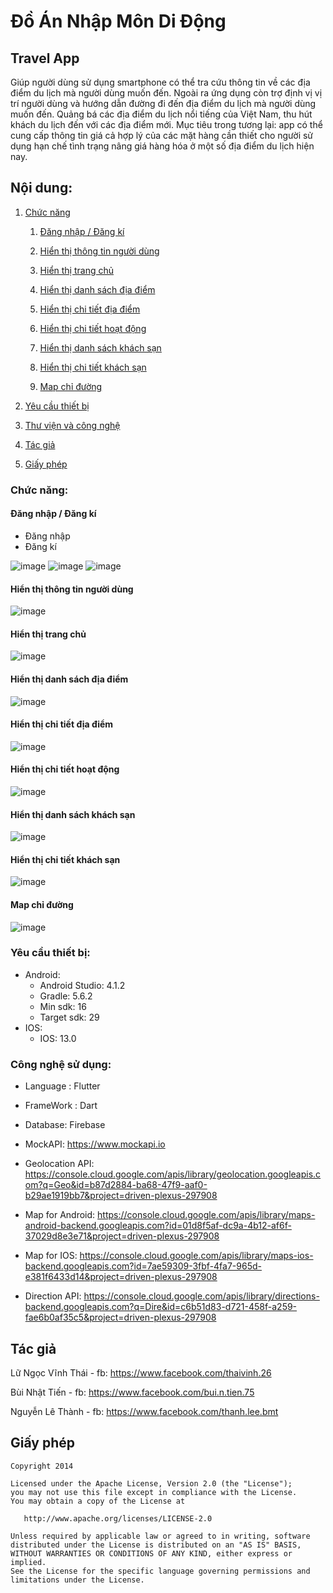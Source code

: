 # Đồ Án Nhập Môn Di Động

## Travel App
Giúp người dùng sử dụng smartphone có thể tra cứu thông tin về các địa điểm du lịch
mà người dùng muốn đến. Ngoài ra ứng dụng còn trợ định vị vị trí người dùng và hướng dẫn
đường đi đến địa điểm du lịch mà người dùng muốn đến.
Quảng bá các địa điểm du lịch nổi tiếng của Việt Nam, thu hút khách du lịch đến với
các địa điểm mới.
Mục tiêu trong tương lại: app có thể cung cấp thông tin giá cả hợp lý của các mặt hàng
cần thiết cho người sử dụng hạn chế tình trạng nâng giá hàng hóa ở một số địa điểm du lịch
hiện nay.

## Nội dung:
1. [Chức năng](#chức-năng)

   1. [Đăng nhập / Đăng kí](#đăng-nhập-/-đăng-kí)
   
   1. [Hiển thị thông tin người dùng](#)

   1. [Hiển thị trang chủ](#trang-chu)
   
   1. [Hiển thị danh sách địa điểm](#)

   1. [Hiển thị chi tiết địa điểm](#)
   
   1. [Hiển thị chi tiết hoạt động](#)
   
   1. [Hiển thị danh sách khách sạn](#)
   
   1. [Hiển thị chi tiết khách sạn](#)

   1. [Map chỉ đường](#)
   
1. [Yêu cầu thiết bị](#yêu-cầu-thiết-bị)

1. [Thư viện và công nghệ](#thư-viện-và-công-nghệ)

1. [Tác giả](#tác-giả)

1. [Giấy phép](#giấy-phép)
### Chức năng:
#### Đăng nhập / Đăng kí
  * Đăng nhập
  * Đăng kí
  
  ![image](https://user-images.githubusercontent.com/56713327/105698521-935bb400-5f38-11eb-983f-bc9381d72f1c.PNG)
  ![image](https://user-images.githubusercontent.com/56713327/105698523-948ce100-5f38-11eb-8bf5-2cd0e4a765f7.PNG)
  ![image](https://user-images.githubusercontent.com/56713327/105698526-95257780-5f38-11eb-9627-25d6e11f21bd.PNG)
#### Hiển thị thông tin người dùng
  ![image](https://user-images.githubusercontent.com/56713327/105698586-a4a4c080-5f38-11eb-8bf0-f33aa9c4bfa1.PNG)
#### Hiển thị trang chủ
  ![image](https://user-images.githubusercontent.com/56713327/105698529-9656a480-5f38-11eb-9c77-f162f20bbe44.PNG)
#### Hiển thị danh sách địa điểm
  ![image](https://user-images.githubusercontent.com/56713327/105698535-98206800-5f38-11eb-8b7f-32b717eb56b0.PNG)
#### Hiển thị chi tiết địa điểm
  ![image](https://user-images.githubusercontent.com/56713327/105698540-99ea2b80-5f38-11eb-936d-772d64e9de83.PNG)
#### Hiển thị chi tiết hoạt động
  ![image](https://user-images.githubusercontent.com/56713327/105698558-9e164900-5f38-11eb-91ab-e14df751c517.PNG)
#### Hiển thị danh sách khách sạn
  ![image](https://user-images.githubusercontent.com/56713327/105698538-99519500-5f38-11eb-9278-f1c365e28182.PNG)
#### Hiển thị chi tiết khách sạn
  ![image](https://user-images.githubusercontent.com/56713327/105698573-a2426680-5f38-11eb-80a5-5801aa37d6b2.PNG)
#### Map chỉ đường
  ![image](https://user-images.githubusercontent.com/56713327/105698567-a1113980-5f38-11eb-9d3b-f56a3f295cac.PNG)
### Yêu cầu thiết bị:

   - Android:
     + Android Studio: 4.1.2
     + Gradle: 5.6.2
     + Min sdk: 16
     + Target sdk: 29
   - IOS:
     + IOS: 13.0
     
### Công nghệ sử dụng:

- Language : Flutter

- FrameWork : Dart

- Database: Firebase

* MockAPI: https://www.mockapi.io

* Geolocation API: https://console.cloud.google.com/apis/library/geolocation.googleapis.com?q=Geo&id=b87d2884-ba68-47f9-aaf0-b29ae1919bb7&project=driven-plexus-297908 

* Map for Android: https://console.cloud.google.com/apis/library/maps-android-backend.googleapis.com?id=01d8f5af-dc9a-4b12-af6f-37029d8e3e71&project=driven-plexus-297908

* Map for IOS: https://console.cloud.google.com/apis/library/maps-ios-backend.googleapis.com?id=7ae59309-3fbf-4fa7-965d-e381f6433d14&project=driven-plexus-297908

* Direction API: https://console.cloud.google.com/apis/library/directions-backend.googleapis.com?q=Dire&id=c6b51d83-d721-458f-a259-fae6b0af35c5&project=driven-plexus-297908

## Tác giả

Lữ Ngọc Vĩnh Thái - fb: https://www.facebook.com/thaivinh.26

Bùi Nhật Tiến - fb: https://www.facebook.com/bui.n.tien.75

Nguyễn Lê Thành - fb: https://www.facebook.com/thanh.lee.bmt

## Giấy phép

    Copyright 2014

    Licensed under the Apache License, Version 2.0 (the "License");
    you may not use this file except in compliance with the License.
    You may obtain a copy of the License at

       http://www.apache.org/licenses/LICENSE-2.0

    Unless required by applicable law or agreed to in writing, software
    distributed under the License is distributed on an "AS IS" BASIS,
    WITHOUT WARRANTIES OR CONDITIONS OF ANY KIND, either express or implied.
    See the License for the specific language governing permissions and
    limitations under the License.
